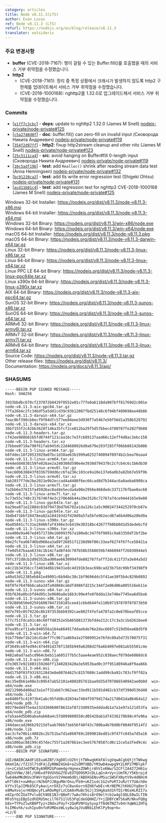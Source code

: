 ```yaml
---
category: articles
title: Node v8.11.3(LTS)
author: Evan Lucas
ref: Node v8.11.3 (LTS)
refurl: https://nodejs.org/en/blog/release/v8.11.3
translator: outsideris
---
```


<!--
### Notable Changes

* **buffer** (CVE-2018-7167): Fixes Denial of Service vulnerability where calling Buffer.fill() could hang
* **http2**
  * (CVE-2018-7161): Fixes Denial of Service vulnerability by updating the http2 implementation to not crash under certain circumstances during cleanup
  * (CVE-2018-1000168): Fixes Denial of Service vulnerability by upgrading nghttp2 to 1.32.0
-->

### 주요 변경사항

* **buffer** (CVE-2018-7167): 행이 걸릴 수 있는 Buffer.fill()를 호출했을 때의 서비스 거부 취약점을 수정했습니다.
* **http2**
  * (CVE-2018-7161): 정리 중 특정 상황에서 크래시가 발생하지 않도록 http2 구현체를 업데이트해서 서비스 거부 취약점을 수정했습니다.
  * (CVE-2018-1000168): nghttp2를 1.32.0로 업그레이드해서 서비스 거부 취약점을 수정했습니다.

### Commits

* [[`e1ff7c3cbc`](https://github.com/nodejs/node/commit/e1ff7c3cbc)] - **deps**: update to nghttp2 1.32.0 (James M Snell) [nodejs-private/node-private#125](https://github.com/nodejs-private/node-private/pull/125)
* [[`c5a2748d8f`](https://github.com/nodejs/node/commit/c5a2748d8f)] - **doc**: buffer.fill() can zero-fill on invalid input (Сковорода Никита Андреевич) [nodejs-private/node-private#119](https://github.com/nodejs-private/node-private/pull/119)
* [[`354f2d97ff`](https://github.com/nodejs/node/commit/354f2d97ff)] - **http2**: fixup http2stream cleanup and other nits (James M Snell) [nodejs-private/node-private#123](https://github.com/nodejs-private/node-private/pull/123)
* [[`25c5111ca4`](https://github.com/nodejs/node/commit/25c5111ca4)] - **src**: avoid hanging on Buffer#fill 0-length input (Сковорода Никита Андреевич) [nodejs-private/node-private#119](https://github.com/nodejs-private/node-private/pull/119)
* [[`10c5adf19b`](https://github.com/nodejs/node/commit/10c5adf19b)] - **test**: add `Realloc()` shrink after reading stream data test (Anna Henningsen) [nodejs-private/node-private#132](https://github.com/nodejs-private/node-private/pull/132)
* [[`bc91220ca2`](https://github.com/nodejs/node/commit/bc91220ca2)] - **test**: add tls write error regression test (Shigeki Ohtsu) [nodejs-private/node-private#131](https://github.com/nodejs-private/node-private/pull/131)
* [[`acd11b01c4`](https://github.com/nodejs/node/commit/acd11b01c4)] - **test**: add regression test for nghttp2 CVE-2018-1000168 (James M Snell) [nodejs-private/node-private#125](https://github.com/nodejs-private/node-private/pull/125)

Windows 32-bit Installer: https://nodejs.org/dist/v8.11.3/node-v8.11.3-x86.msi<br>
Windows 64-bit Installer: https://nodejs.org/dist/v8.11.3/node-v8.11.3-x64.msi<br>
Windows 32-bit Binary: https://nodejs.org/dist/v8.11.3/win-x86/node.exe<br>
Windows 64-bit Binary: https://nodejs.org/dist/v8.11.3/win-x64/node.exe<br>
macOS 64-bit Installer: https://nodejs.org/dist/v8.11.3/node-v8.11.3.pkg<br>
macOS 64-bit Binary: https://nodejs.org/dist/v8.11.3/node-v8.11.3-darwin-x64.tar.gz<br>
Linux 32-bit Binary: https://nodejs.org/dist/v8.11.3/node-v8.11.3-linux-x86.tar.xz<br>
Linux 64-bit Binary: https://nodejs.org/dist/v8.11.3/node-v8.11.3-linux-x64.tar.xz<br>
Linux PPC LE 64-bit Binary: https://nodejs.org/dist/v8.11.3/node-v8.11.3-linux-ppc64le.tar.xz<br>
Linux s390x 64-bit Binary: https://nodejs.org/dist/v8.11.3/node-v8.11.3-linux-s390x.tar.xz<br>
AIX 64-bit Binary: https://nodejs.org/dist/v8.11.3/node-v8.11.3-aix-ppc64.tar.gz<br>
SunOS 32-bit Binary: https://nodejs.org/dist/v8.11.3/node-v8.11.3-sunos-x86.tar.xz<br>
SunOS 64-bit Binary: https://nodejs.org/dist/v8.11.3/node-v8.11.3-sunos-x64.tar.xz<br>
ARMv6 32-bit Binary: https://nodejs.org/dist/v8.11.3/node-v8.11.3-linux-armv6l.tar.xz<br>
ARMv7 32-bit Binary: https://nodejs.org/dist/v8.11.3/node-v8.11.3-linux-armv7l.tar.xz<br>
ARMv8 64-bit Binary: https://nodejs.org/dist/v8.11.3/node-v8.11.3-linux-arm64.tar.xz<br>
Source Code: https://nodejs.org/dist/v8.11.3/node-v8.11.3.tar.gz<br>
Other release files: https://nodejs.org/dist/v8.11.3/<br>
Documentation: https://nodejs.org/docs/v8.11.3/api/

<h3 id="shasums">SHASUMS</h3>

```
-----BEGIN PGP SIGNED MESSAGE-----
Hash: SHA256

3933bbdbc678cf237072b0429f0552e01c77fe0a6118da907bff81769d2c801e  node-v8.11.3-aix-ppc64.tar.gz
77fa26b4c2fc34bdf5a5dd1cd39c93b12087fbd25148c6f04bf409698ee48b86  node-v8.11.3-darwin-x64.tar.gz
7eac0bf398cb6ecf9f84dfc577ee84eee3d930f7a54b7e50f56d1a358b528792  node-v8.11.3-darwin-x64.tar.xz
36bf155f2c42bb3628f146a35fcf2ce812ba29f5d57bbec4780787fe282f9b80  node-v8.11.3-headers.tar.gz
cf42ee988b81b5fd0744f121caa16c7e3fc689137aad66c12eff4d8ac3ebc158  node-v8.11.3-headers.tar.xz
27bbee0710a798f61fab945dc22d4680926d0a679e293f285ff06bb86142b086  node-v8.11.3-linux-arm64.tar.gz
b8fddec18f20533929a07bc1d38ae63b1999a0252740094f0974b2cbea76eaa4  node-v8.11.3-linux-arm64.tar.xz
4e44edd4830159fe026ae2a240308d590e4e3930d794370c2cfcb4c6c1b6db30  node-v8.11.3-linux-armv6l.tar.gz
7eec60b638843f0336759dd6cc6fa236c103ce9a10e137e6a0b3a82bb7e59f9b  node-v8.11.3-linux-armv6l.tar.xz
3ab2037f7de2be2021e9b2eccad4a4480f6ec66cad8d7b344ac6a8aeba6908ca  node-v8.11.3-linux-armv7l.tar.gz
7a2bb6e37615fa45926ac0ad4e5ecda4a98e2956e468dedc337117bfbae0ac68  node-v8.11.3-linux-armv7l.tar.xz
5c73e55c748c3176746f4e3c278646b44a39e3526c72767a74ce9444165e9e80  node-v8.11.3-linux-ppc64le.tar.gz
6a29ea871e2288dc83d79473bd7b6702a1da126c1a5c900247344252970cb87e  node-v8.11.3-linux-ppc64le.tar.xz
3bdb471bbf28478ea82a184193d2fd20d9a5fa5bfe962ecd87a6b4d06a20bd9a  node-v8.11.3-linux-s390x.tar.gz
4ba85841c7c31e2846bfaf4346e3c6419e30318bc42677f60bb0d1d5dedebcfd  node-v8.11.3-linux-s390x.tar.xz
1ea408e9a467ed4571730e160993f67a100e8c347f6f9891c9a83350df2bf2be  node-v8.11.3-linux-x64.tar.gz
08e2fcfea66746bd966ea3a89f26851f1238d96f86c33eaf6274f67fce58421a  node-v8.11.3-linux-x64.tar.xz
7fe0d547baaa6334c1b14cfad8f4dc707b58b3568659b7466894ff26030944e5  node-v8.11.3-linux-x86.tar.gz
79fc372d8cb2d9d352bad00ae6630994fde802767fafff2dc411f37a3e84a5d3  node-v8.11.3-linux-x86.tar.xz
e4c21b34356cc734034d6b19431e8c4d191b3eac698cad23b75dc99bf34398f9  node-v8.11.3.pkg
a49a53d12385eb841e49091c6b94bc38c1bf9696ddc5f41ae30f5b4c829b0892  node-v8.11.3-sunos-x64.tar.gz
04f0fe764f6b6ca6a2dfa9d868ca6df4986fd215c344f2e06d06a005516eb11e  node-v8.11.3-sunos-x64.tar.xz
93bf636a0bcbfd4d95c3e9686a8e16b3c99e4fe8f6dda13e746e7745ea6d5bab  node-v8.11.3-sunos-x86.tar.gz
b78288b650e025916087847158185cee41cbbd644fe110b97197870f87873b50  node-v8.11.3-sunos-x86.tar.xz
0d7e795c0579226c8b197353bbb9392cae802f4fefa4787a2c0e678beaf85cce  node-v8.11.3.tar.gz
577c751fdca91c46c60ffd8352e5b465881373bfdde212c17c3a3c1bd2616ee0  node-v8.11.3.tar.xz
87ea95cef11a0c840556a164a664917ddaebde76e2dac6607c519d56ea68d5f8  node-v8.11.3-win-x64.7z
91b779def1b21dcd1def7fc9671a869a1e2f989952e76fdc08a5d73570075f31  node-v8.11.3-win-x64.zip
df3649ce8fed94c474491d378f1385b949a6208d2f6a6b4097e081ab55501c4e  node-v8.11.3-win-x86.7z
9482a0ad7aa5cd964cbeb11a605377b5c5aae4eae952c838aecf079de6088dc6  node-v8.11.3-win-x86.zip
d7e3057e921803159266ff1340283420a3e5053bad0c3ff951d8946a8f9aa66b  node-v8.11.3-x64.msi
66d1750f03f9319312843e8e80764625c8157600c1add99cba92c783cf9ff02a  node-v8.11.3-x86.msi
8ec35e8b61e08e3c09547ab52101e480285761baa9d35d707866540942ae0b0d  win-x64/node.exe
dd212906d408a23a1e7f32ab67c962aac33ed911b591d482cb37df390d536d48  win-x64/node.lib
ee8480f5c41973b41abc95fdd8cd2034a7484f5979d174a217d041da86464a12  win-x64/node_pdb.7z
80279ed44f5e4a332d36060078632af8723d0935eddda4b1a7a1e97a121d53fa  win-x64/node_pdb.zip
e7a5aa4d5b06aba4ab68a4c57d899800550cd05428ab1d74336170b98c4fe96a  win-x86/node.exe
244daecad206b29215dfaab70bb73eb56f48f43c780ba4b70d0bf0046f9514f2  win-x86/node.lib
bac3cfe70b1c4802bc2b751ba7d1e860769c2899018ed81c9f47fc045a7d5a16  win-x86/node_pdb.7z
aba100bac88199c457dec75571a2078b1ec3ee57670587cd0c12ce5a3fed9c4c  win-x86/node_pdb.zip
-----BEGIN PGP SIGNATURE-----

iQIzBAEBCAAdFiEEua6ZBf/XgD8lcUZhtjtTWkwgbKkFAlsgVqwACgkQtjtTWkwg
bKmXIA//fZJ3l7tdF4jZyRNWZ4Gk6+aZsOMfXBD/YM3wD4owpg9Y2LRP27MDlpkf
/o+zCzGdJeOTWC8yA9RM2GPomm4grHgnexZOWhjrAhV1xKWw/S2CFlIA4272H61u
jBZnVVNe/30l/SH6vdf9VUVbGZfEvEOTQO9SMJcDLLqG+A+Vy+iUmTK/Y5Kbrpjd
5w64AeMKdKUv3FWVrXgGGsnV2VHem6dDj/ABOXGENvvMSucSWSFXNytV9v4dBHcH
whTl0kt+xwH6ycrNJk6PJJBguMArOno/Fb9+uKZ1sdc1G2vPoRTJuRztY7UAch0e
kYYs3lpJIMk85CFyAacLnrDXIz7sC6ws6orn9ZH6fwbEc+KrNEPKJtKHUJYq8mr3
e8MwXvojurHOQmcyFLaROoMgYizCbA8vMuBc5GJj3SHgAaXd1hTQ1rNGxHLRZI7u
e8IprOCZUaTPvlu6Ch9DE1NJrQBeP/7wAu76his8rO9elYcb2w4glOQLE0wILTIN
MFo5YqiEBp5zdhERU5mcilT67S1lUS3FqCdeGQHHZ/Y+jZDBYcW7S6aM/NkvFQ8g
b8x+TYPoZlwXB8PTyz+2BdxzFUy7+2QoRVNYGySyxp7f8d6TNZ7v04rXqWA1ZHTq
hiIM6vhk/suhIpu0nfoRVMDozWLsy8wJqJVuBNSLEhKlPy9op+k=
=Lz/E
-----END PGP SIGNATURE-----

```
